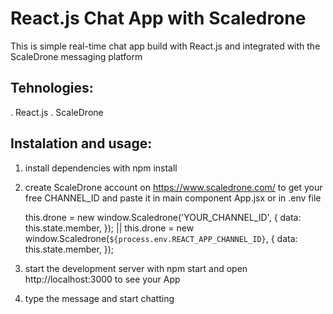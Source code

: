 # React.js Chat App with Scaledrone

This is simple real-time chat app build with React.js and integrated with the ScaleDrone messaging platform

## Tehnologies:

. React.js
. ScaleDrone

## Instalation and usage:

1. install dependencies with npm install
2. create ScaleDrone account on https://www.scaledrone.com/ to get your free CHANNEL_ID
   and paste it in main component App.jsx or in .env file

   this.drone = new window.Scaledrone('YOUR_CHANNEL_ID', {
   data: this.state.member,
   }); ||
   this.drone = new window.Scaledrone(`${process.env.REACT_APP_CHANNEL_ID}`, {
   data: this.state.member,
   });

3. start the development server with npm start and open http://localhost:3000 to see your App
4. type the message and start chatting

